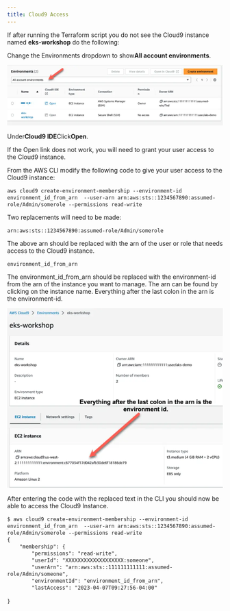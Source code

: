```yaml
---
title: Cloud9 Access
---
```


If after running the Terraform script you do not see the Cloud9 instance named **eks-workshop** do the following:

Change the Environments dropdown to show**All account environments**.

![Change the Environments dropdown to show All account environments](./assets/cloud9-environments.webp)

Under**Cloud9 IDE**Click**Open**.

If the Open link does not work, you will need to grant your user access to the Cloud9 instance.

From the AWS CLI modify the following code to give your user access to the Cloud9 instance:

```shell
aws cloud9 create-environment-membership --environment-id environment_id_from_arn  --user-arn arn:aws:sts::1234567890:assumed-role/Admin/somerole --permissions read-write
```

Two replacements will need to be made:

```text
arn:aws:sts::1234567890:assumed-role/Admin/somerole
```

The above arn should be replaced with the arn of the user or role that needs access to the Cloud9 instance.

```text
environment_id_from_arn
```

The environment_id_from_arn should be replaced with the environment-id from the arn of the instance you want to manage. The arn can be found by clicking on the instance name. Everything after the last colon in the arn is the environment-id.

![cloud9-arn](./assets/cloud9-arn.webp)

After entering the code with the replaced text in the CLI you should now be able to access the Cloud9 Instance.

```shell
$ aws cloud9 create-environment-membership --environment-id environment_id_from_arn  --user-arn arn:aws:sts::1234567890:assumed-role/Admin/somerole --permissions read-write
{
    "membership": {
        "permissions": "read-write",
        "userId": "XXXXXXXXXXXXXXXXXXX:someone",
        "userArn": "arn:aws:sts::111111111111:assumed-role/Admin/someone",
        "environmentId": "environment_id_from_arn",
        "lastAccess": "2023-04-07T09:27:56-04:00"

}
```